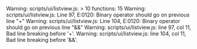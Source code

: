 Warning: scripts/ui/listview.js: > 10 functions: 15
Warning: scripts/ui/listview.js: Line 97, E:0120: Binary operator should go on previous line "+"
Warning: scripts/ui/listview.js: Line 104, E:0120: Binary operator should go on previous line "&&"
Warning: scripts/ui/listview.js: line 97, col 11, Bad line breaking before '+'.
Warning: scripts/ui/listview.js: line 104, col 11, Bad line breaking before '&&'.
